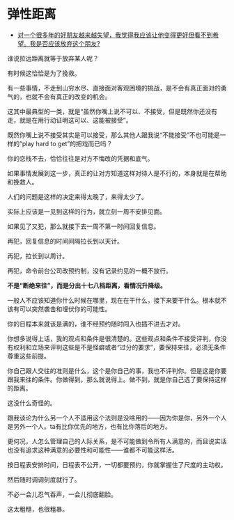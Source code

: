 # 弹性距离

- [对一个很多年的好朋友越来越失望，我觉得我应该让他变得更好但看不到希望。我是否应该放弃这个朋友?](https://www.zhihu.com/question/481723585/answer/2077627536)


谁说拉远距离就等于放弃某人呢？

有时候这恰恰是为了挽救。

有一些事情，不走到山穷水尽、直接面对客观困境的挑战，是不会有真正面对的勇气的，也就不会有真正的改变的机会。

这其中最典型的一类，就是“虽然你嘴上说不可以、不接受，但是既然你还没有走，就是在用行动证明这可以、这能被接受”。

既然你嘴上说不接受其实是可以接受，那么其他人跟我说“不能接受”不也可能是一样的“play hard to get”的把戏而已吗？

你的恋栈不去，恰恰往往是对方不悔改的凭据和底气。

如果事情发展到这一步，真正的让对方知道这样对待人是不行的，本身就是在帮助和挽救人。

人们的问题是这样的决定来得太晚了，来得太少了。

实际上应该是一见到这样的行为，就立刻一周不安排见面。

如果见了又犯，那么就接下去一周不第一时间回复信息。

再犯，回复信息的时间间隔拉长到以天计。

再犯，拉长到以周计。

再犯，命令前台公司改预约制，没有记录约见的一概不放行。

**不是“断绝来往”，而是分出十七八档距离，看情况升降级。**

一般人不应该知道你什么时候在哪里，现在在干什么，接下来要干什么。根本就不该有可以突然袭击和埋伏你的可能性。

你的日程本来就该是满的，谁不经预约随时闯入也插不进去才对。

你想多说得上话，我的观点和条件是很清楚的。这些观点和条件不接受评判，你没有权利和立场来评判这些是不是怪癖或者“过分的要求”，要保持来往，必须无条件尊重这些前提。

你自己跟人交往的准则是什么，这个是你自己的事，我也不评判你。但是这是你要跟我来往的条件。你做得到，那么就说得上。做不到，就是你自己选了要保持这样的距离。

这没什么奇怪的。

跟我谈论为什么另一个人不适用这个法则是没啥用的——因为你是你，另外一个人是另外一个人。ta有比你优先的地方，也有比你落后的地方。

更何况，人怎么管理自己的人际关系，是不可能做到令所有人满意的，而且说实话也没有追求这种满意的必要性和可能性——谁都不可能这样活。

按日程表安排时间，日程表不公开，一切都要预约，你就掌握住了尺度的主动权。

然后随时调调刻度就行了。

不必一会儿忍气吞声，一会儿彻底翻脸。

这太粗糙，也很粗暴。